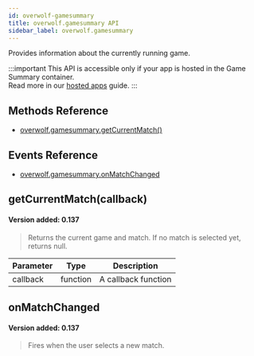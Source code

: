 ```yaml
---
id: overwolf-gamesummary
title: overwolf.gamesummary API
sidebar_label: overwolf.gamesummary
---
```


Provides information about the currently running game.

:::important
This API is accessible only if your app is hosted in the Game Summary container.  
Read more in our [hosted apps](../topics/hosted-apps) guide.
:::

## Methods Reference

* [overwolf.gamesummary.getCurrentMatch()](#getcurrentmatchcallback)

## Events Reference

* [overwolf.gamesummary.onMatchChanged](#onmatchchanged)

## getCurrentMatch(callback)
#### Version added: 0.137

> Returns the current game and match. If no match is selected yet, returns null.

Parameter | Type                  | Description                                                                            |
--------- | ----------------------| -------------------------------------------------------------------------------------- |
callback  | function              | A callback function                                                                    |


## onMatchChanged
#### Version added: 0.137

> Fires when the user selects a new match.
